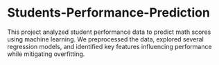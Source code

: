 # Students-Performance-Prediction
This project analyzed student performance data to predict math scores using machine learning. We preprocessed the data, explored several regression models, and identified key features influencing performance while mitigating overfitting.

